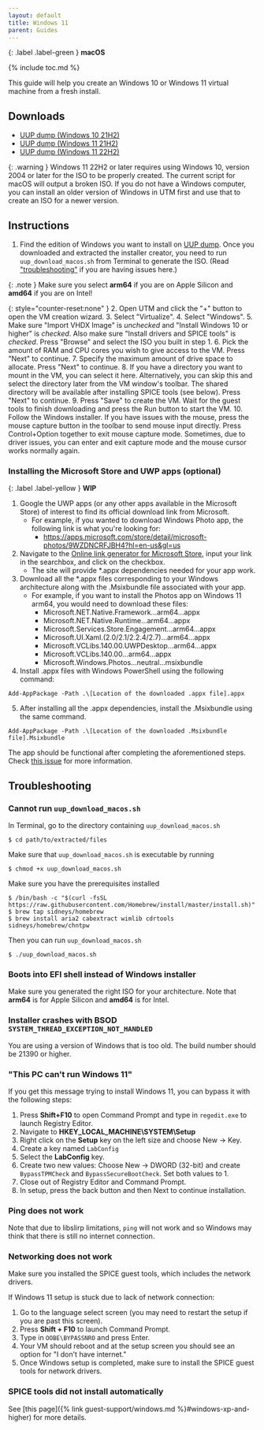 ```yaml
---
layout: default
title: Windows 11
parent: Guides
---
```

{: .label .label-green }
**macOS**

{% include toc.md %}

This guide will help you create an Windows 10 or Windows 11 virtual machine from a fresh install.

## Downloads

* [UUP dump (Windows 10 21H2)](https://uupdump.net/known.php?q=21390)
* [UUP dump (Windows 11 21H2)](https://uupdump.net/known.php?q=22000.1098)
* [UUP dump (Windows 11 22H2)](https://uupdump.net/known.php?q=22621.674)

{: .warning }
Windows 11 22H2 or later requires using Windows 10, version 2004 or later for the ISO to be properly created. The current script for macOS will output a broken ISO. If you do not have a Windows computer, you can install an older version of Windows in UTM first and use that to create an ISO for a newer version.


## Instructions

1. Find the edition of Windows you want to install on [UUP dump](https://uupdump.net). Once you downloaded and extracted the installer creator, you need to run `uup_download_macos.sh` from Terminal to generate the ISO. (Read ["troubleshooting"](#cannot-run-uup_download_macossh) if you are having issues here.)

{: .note }
Make sure you select **arm64** if you are on Apple Silicon and **amd64** if you are on Intel!

{: style="counter-reset:none" }
2. Open UTM and click the "+" button to open the VM creation wizard.
3. Select "Virtualize".
4. Select "Windows".
5. Make sure "Import VHDX Image" is *unchecked* and "Install Windows 10 or higher" is *checked*. Also make sure "Install drivers and SPICE tools" is *checked*. Press "Browse" and select the ISO you built in step 1.
6. Pick the amount of RAM and CPU cores you wish to give access to the VM. Press "Next" to continue.
7. Specify the maximum amount of drive space to allocate. Press "Next" to continue.
8. If you have a directory you want to mount in the VM, you can select it here. Alternatively, you can skip this and select the directory later from the VM window's toolbar. The shared directory will be available after installing SPICE tools (see below). Press "Next" to continue.
9. Press "Save" to create the VM. Wait for the guest tools to finish downloading and press the Run button to start the VM.
10. Follow the Windows installer. If you have issues with the mouse, press the mouse capture button in the toolbar to send mouse input directly. Press Control+Option together to exit mouse capture mode. Sometimes, due to driver issues, you can enter and exit capture mode and the mouse cursor works normally again.

### Installing the Microsoft Store and UWP apps (optional)

{: .label .label-yellow }
**WIP**
1. Google the UWP apps (or any other apps available in the Microsoft Store) of interest to find its official download link from Microsoft.
    - For example, if you wanted to download Windows Photo app, the following link is what you're looking for:
        - https://apps.microsoft.com/store/detail/microsoft-photos/9WZDNCRFJBH4?hl=en-us&gl=us
2. Navigate to the [Online link generator for Microsoft Store](https://store.rg-adguard.net/), input your link in the searchbox, and click on the checkbox.
    - The site will provide \*.appx dependencies needed for your app work.
3. Download all the \*.appx files corresponding to your Windows architecture along with the .Msixbundle file associated with your app.
    - For example, if you want to install the Photos app on Windows 11 arm64, you would need to download these files:
      - Microsoft.NET.Native.Framework...arm64...appx
      - Microsoft.NET.Native.Runtime...arm64...appx
      - Microsoft.Services.Store.Engagement...arm64...appx
      - Microsoft.UI.Xaml.(2.0/2.1/2.2.4/2.7)...arm64...appx
      - Microsoft.VCLibs.140.00.UWPDesktop...arm64...appx
      - Microsoft.VCLibs.140.00...arm64...appx
      - Microsoft.Windows.Photos...neutral...msixbundle
4. Install .appx files with Windows PowerShell using the following command:
```
Add-AppPackage -Path .\[Location of the downloaded .appx file].appx
```
5. After installing all the .appx dependencies, install the .Msixbundle using the same command.
```
Add-AppPackage -Path .\[Location of the downloaded .Msixbundle file].Msixbundle
```
    
The app should be functional after completing the aforementioned steps. 
Check [this issue](https://github.com/utmapp/UTM/issues/3884) for more information.

## Troubleshooting

### Cannot run `uup_download_macos.sh`

In Terminal, go to the directory containing `uup_download_macos.sh`

```
$ cd path/to/extracted/files
```

Make sure that `uup_download_macos.sh` is executable by running

```
$ chmod +x uup_download_macos.sh
```

Make sure you have the prerequisites installed

```
$ /bin/bash -c "$(curl -fsSL https://raw.githubusercontent.com/Homebrew/install/master/install.sh)"
$ brew tap sidneys/homebrew
$ brew install aria2 cabextract wimlib cdrtools sidneys/homebrew/chntpw
```

Then you can run `uup_download_macos.sh`

```
$ ./uup_download_macos.sh
```

### Boots into EFI shell instead of Windows installer

Make sure you generated the right ISO for your architecture. Note that **arm64** is for Apple Silicon and **amd64** is for Intel.

### Installer crashes with BSOD `SYSTEM_THREAD_EXCEPTION_NOT_HANDLED`

You are using a version of Windows that is too old. The build number should be 21390 or higher.

### "This PC can't run Windows 11"

If you get this message trying to install Windows 11, you can bypass it with the following steps:

1. Press **Shift+F10** to open Command Prompt and type in `regedit.exe` to launch Registry Editor.
2. Navigate to **HKEY_LOCAL_MACHINE\SYSTEM\Setup**
3. Right click on the **Setup** key on the left size and choose New -> Key.
4. Create a key named `LabConfig`
5. Select the **LabConfig** key.
6. Create two new values: Choose New -> DWORD (32-bit) and create `BypassTPMCheck` and `BypassSecureBootCheck`. Set both values to 1.
7. Close out of Registry Editor and Command Prompt.
8. In setup, press the back button and then Next to continue installation.

### Ping does not work

Note that due to libslirp limitations, `ping` will not work and so Windows may think that there is still no internet connection.

### Networking does not work

Make sure you installed the SPICE guest tools, which includes the network drivers.

If Windows 11 setup is stuck due to lack of network connection:

1. Go to the language select screen (you may need to restart the setup if you are past this screen).
2. Press **Shift + F10** to launch Command Prompt.
3. Type in `OOBE\BYPASSNRO` and press Enter.
4. Your VM should reboot and at the setup screen you should see an option for "I don't have internet."
5. Once Windows setup is completed, make sure to install the SPICE guest tools for network drivers.

### SPICE tools did not install automatically

See [this page]({% link guest-support/windows.md %}#windows-xp-and-higher) for more details.
